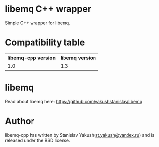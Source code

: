 # libemq C++ wrapper
Simple C++ wrapper for libemq.

# Compatibility table
<table>
	<tr>
		<td><b>libemq-cpp version</b></td>
		<td><b>libemq version</b></td>
	</tr>
	<tr>
		<td>1.0</td>
		<td>1.3</td>
	</tr>
</table>

# libemq
Read about libemq here: https://github.com/yakushstanislav/libemq

# Author
libemq-cpp has written by Stanislav Yakush(st.yakush@yandex.ru) and is released under the BSD license.
